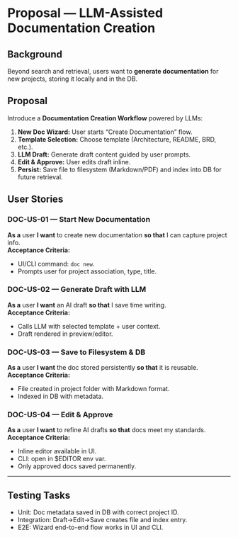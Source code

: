 # Proposal — LLM-Assisted Documentation Creation

## Background
Beyond search and retrieval, users want to **generate documentation** for new projects, storing it locally and in the DB.

## Proposal
Introduce a **Documentation Creation Workflow** powered by LLMs:
1. **New Doc Wizard:** User starts “Create Documentation” flow.  
2. **Template Selection:** Choose template (Architecture, README, BRD, etc.).  
3. **LLM Draft:** Generate draft content guided by user prompts.  
4. **Edit & Approve:** User edits draft inline.  
5. **Persist:** Save file to filesystem (Markdown/PDF) and index into DB for future retrieval.

## User Stories

### DOC-US-01 — Start New Documentation
**As a** user **I want** to create new documentation **so that** I can capture project info.  
**Acceptance Criteria:**  
- UI/CLI command: `doc new`.  
- Prompts user for project association, type, title.  

### DOC-US-02 — Generate Draft with LLM
**As a** user **I want** an AI draft **so that** I save time writing.  
**Acceptance Criteria:**  
- Calls LLM with selected template + user context.  
- Draft rendered in preview/editor.  

### DOC-US-03 — Save to Filesystem & DB
**As a** user **I want** the doc stored persistently **so that** it is reusable.  
**Acceptance Criteria:**  
- File created in project folder with Markdown format.  
- Indexed in DB with metadata.  

### DOC-US-04 — Edit & Approve
**As a** user **I want** to refine AI drafts **so that** docs meet my standards.  
**Acceptance Criteria:**  
- Inline editor available in UI.  
- CLI: open in $EDITOR env var.  
- Only approved docs saved permanently.  

---

## Testing Tasks
- Unit: Doc metadata saved in DB with correct project ID.  
- Integration: Draft→Edit→Save creates file and index entry.  
- E2E: Wizard end-to-end flow works in UI and CLI.  
